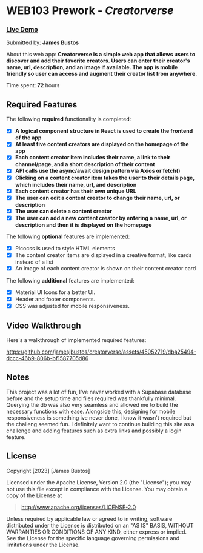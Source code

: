 # WEB103 Prework - _Creatorverse_

### [Live Demo](https://creatorverse.jamesjbustos.com/)

Submitted by: **James Bustos**

About this web app: **Creatorverse is a simple web app that allows users to discover and add their favorite creators. Users can enter their creator's name, url, description, and an image if available. The app is mobile friendly so user can access and augment their creator list from anywhere.**

Time spent: **72** hours

## Required Features

The following **required** functionality is completed:

<!-- 👉🏿👉🏿👉🏿 Make sure to check off completed functionality below -->

- [x] **A logical component structure in React is used to create the frontend of the app**
- [x] **At least five content creators are displayed on the homepage of the app**
- [x] **Each content creator item includes their name, a link to their channel/page, and a short description of their content**
- [x] **API calls use the async/await design pattern via Axios or fetch()**
- [x] **Clicking on a content creator item takes the user to their details page, which includes their name, url, and description**
- [x] **Each content creator has their own unique URL**
- [x] **The user can edit a content creator to change their name, url, or description**
- [x] **The user can delete a content creator**
- [x] **The user can add a new content creator by entering a name, url, or description and then it is displayed on the homepage**

The following **optional** features are implemented:

- [x] Picocss is used to style HTML elements
- [x] The content creator items are displayed in a creative format, like cards instead of a list
- [x] An image of each content creator is shown on their content creator card

The following **additional** features are implemented:

- [x] Material UI Icons for a better UI.
- [x] Header and footer components.
- [x] CSS was adjusted for mobile responsiveness.

## Video Walkthrough

Here's a walkthrough of implemented required features:

https://github.com/jamesjbustos/creatorverse/assets/45052719/dba25494-dccc-46b9-806b-bf1587705d86

## Notes

This project was a lot of fun, I've never worked with a Supabase database before and the setup time and files required was thankfully minimal. Querying the db was also very seamless and allowed me to build the necessary functions with ease. Alongside this, designing for mobile responsiveness is something ive never done, i know it wasn't required but the challeng seemed fun. I definitely want to continue building this site as a challenge and adding features such as extra links and possibly a login feature.

## License

Copyright [2023] [James Bustos]

Licensed under the Apache License, Version 2.0 (the "License"); you may not use this file except in compliance with the License. You may obtain a copy of the License at

> http://www.apache.org/licenses/LICENSE-2.0

Unless required by applicable law or agreed to in writing, software distributed under the License is distributed on an "AS IS" BASIS, WITHOUT WARRANTIES OR CONDITIONS OF ANY KIND, either express or implied. See the License for the specific language governing permissions and limitations under the License.
